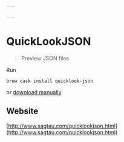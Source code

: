 ```yaml
---

---
```


# QuickLookJSON

> Preview JSON files

Run 

```shell
brew cask install quicklook-json
```

 or [download manually](http://www.sagtau.com/media/QuickLookJSON.qlgenerator.zip)

## Website
[http://www.sagtau.com/quicklookjson.html](http://www.sagtau.com/quicklookjson.html)